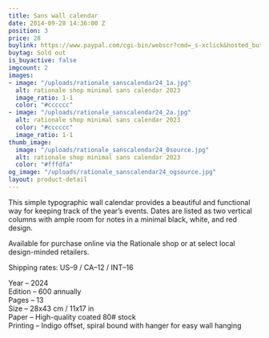 ```yaml
---
title: Sans wall calendar
date: 2014-09-28 14:36:00 Z
position: 3
price: 28
buylink: https://www.paypal.com/cgi-bin/webscr?cmd=_s-xclick&hosted_button_id=GPZPA7346QEZA
buytag: Sold out
is_buyactive: false
imgcount: 2
images:
- image: "/uploads/rationale_sanscalendar24_1a.jpg"
  alt: rationale shop minimal sans calendar 2023
  image_ratio: 1-1
  color: "#cccccc"
- image: "/uploads/rationale_sanscalendar24_2a.jpg"
  alt: rationale shop minimal sans calendar 2023
  color: "#cccccc"
  image_ratio: 1-1
thumb_image:
  image: "/uploads/rationale_sanscalendar24_0source.jpg"
  alt: rationale shop minimal sans calendar 2023
  color: "#fffdfa"
og_image: "/uploads/rationale_sanscalendar24_ogsource.jpg"
layout: product-detail
---
```


This simple typographic wall calendar provides a beautiful and functional way for keeping track of the year’s events. Dates are listed as two vertical columns with ample room for notes in a minimal black, white, and red design.

Available for purchase online via the Rationale shop or at select local design-minded retailers.

Shipping rates: US–9 / CA–12 / INT–16

Year – 2024 <br>
Edition – 600 annually <br>
Pages – 13 <br>
Size – 28x43 cm / 11x17 in <br>
Paper – High-quality coated 80# stock <br>
Printing – Indigo offset, spiral bound with hanger for easy wall hanging